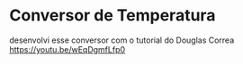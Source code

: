 # Conversor de Temperatura
desenvolvi esse conversor com o tutorial do Douglas Correa https://youtu.be/wEqDgmfLfp0
